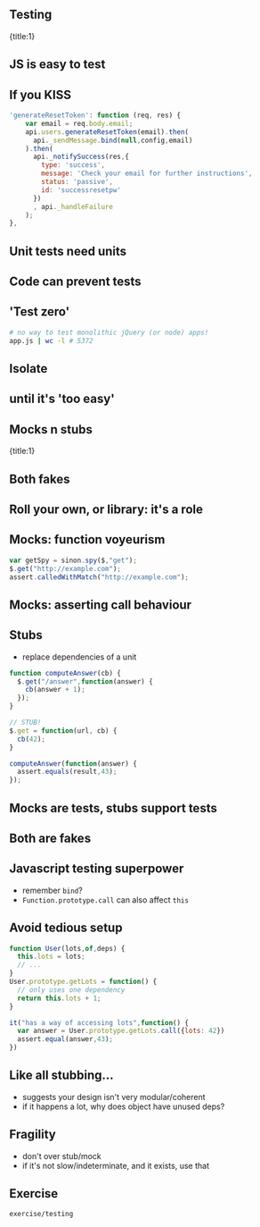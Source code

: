 ## Testing
{title:1}

## JS is easy to test

## If you KISS
```javascript
'generateResetToken': function (req, res) {
    var email = req.body.email;
    api.users.generateResetToken(email).then(
      api._sendMessage.bind(null,config,email)
    ).then(
      api._notifySuccess(res,{
        type: 'success',
        message: 'Check your email for further instructions',
        status: 'passive',
        id: 'successresetpw'
      })
      , api._handleFailure
    );
},

```

## Unit tests need units

## Code can prevent tests

## 'Test zero'

```sh
# no way to test monolithic jQuery (or node) apps!
app.js | wc -l # 5372
```

## Isolate

## until it's 'too easy'

## Mocks n stubs
{title:1}

## Both fakes

## Roll your own, or library: it's a role

## Mocks: function voyeurism

```javascript
var getSpy = sinon.spy($,"get");
$.get("http://example.com");
assert.calledWithMatch("http://example.com");
```
## Mocks: asserting call behaviour

## Stubs

- replace dependencies of a unit

```javascript
function computeAnswer(cb) {
  $.get("/answer",function(answer) {
    cb(answer + 1);
  });
}

// STUB!
$.get = function(url, cb) {
  cb(42);
}

computeAnswer(function(answer) {
  assert.equals(result,43);
});
```

## Mocks are tests, stubs support tests

## Both are fakes

## Javascript testing superpower

- remember `bind`?
- `Function.prototype.call` can also affect `this`

## Avoid tedious setup

```javascript
function User(lots,of,deps) {
  this.lots = lots;
  // ...
}
User.prototype.getLots = function() {
  // only uses one dependency
  return this.lots + 1;
}

it("has a way of accessing lots",function() {
  var answer = User.prototype.getLots.call({lots: 42})
  assert.equal(answer,43);
})
```

## Like all stubbing...

- suggests your design isn't very modular/coherent
- if it happens a lot, why does object have unused deps?

## Fragility

- don't over stub/mock
- if it's not slow/indeterminate, and it exists, use that


## Exercise

    exercise/testing
